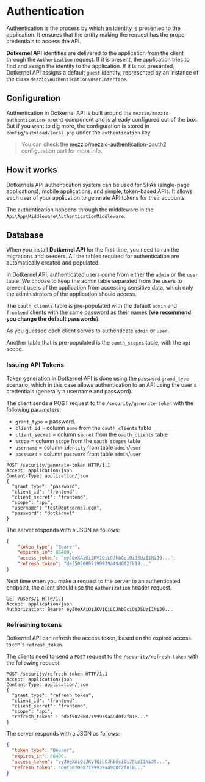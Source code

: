 # Authentication

Authentication is the process by which an identity is presented to the application. It ensures that the entity
making the request has the proper credentials to access the API.

**Dotkernel API** identities are delivered to the application from the client through the `Authorization` request.
If it is present, the application tries to find and assign the identity to the application. If it is not presented,
Dotkernel API assigns a default `guest` identity, represented by an instance of the class
`Mezzio\Authentication\UserInterface`.

## Configuration

Authentication in Dotkernel API is built around the `mezzio/mezzio-authentication-oauth2` component and is already
configured out of the box. But if you want to dig more, the configuration is stored in
`config/autoload/local.php` under the `authentication` key.

> You can check the
> [mezzio/mezzio-authentication-oauth2](https://docs.mezzio.dev/mezzio-authentication-oauth2/v1/intro/#configuration)
> configuration part for more info.

## How it works

Dotkernels API authentication system can be used for SPAs (single-page applications), mobile applications, and
simple, token-based APIs. It allows each user of your application to generate API tokens for their accounts.

The authentication happens through the middleware in the `Api\App\Middleware\AuthenticationMiddleware`.

## Database

When you install **Dotkernel API** for the first time, you need to run the migrations and seeders. All the tables
required for authentication are automatically created and populated.

In Dotkernel API, authenticated users come from either the `admin` or the `user` table. We choose to keep the admin
table separated from the users to prevent users of the application from accessing sensitive data, which only the
administrators of the application should access.

The `oauth_clients` table is pre-populated with the default `admin` and `frontend` clients with the same password as
their names (**we recommend you change the default passwords**).

As you guessed each client serves to authenticate `admin` or `user`.

Another table that is pre-populated is the `oauth_scopes` table, with the `api` scope.

### Issuing API Tokens

Token generation in Dotkernel API is done using the `password` `grand_type` scenario, which in this case allows
authentication to an API using the user's credentials (generally a username and password).

The client sends a POST request to the `/security/generate-token` with the following parameters:

- `grant_type` = password.
- `client_id` = column `name` from the `oauth_clients` table
- `client_secret` = column `secret` from the `oauth_clients` table
- `scope` = column `scope` from the `oauth_scopes` table
- `username` = column `identity` from table `admin`/`user`
- `password` = column `password` from table `admin`/`user`

```shell
POST /security/generate-token HTTP/1.1
Accept: application/json
Content-Type: application/json
{
  "grant_type": "password",
  "client_id": "frontend",
  "client_secret": "frontend",
  "scope": "api",
  "username": "test@dotkernel.com",
  "password": "dotkernel"
}
```

The server responds with a JSON as follows:

```json
{
    "token_type": "Bearer",
    "expires_in": 86400,
    "access_token": "eyJ0eXAiOiJKV1QiLCJhbGciOiJSUzI1NiJ9...",
    "refresh_token": "def5020087199939a49d0f2f818..."
}
```

Next time when you make a request to the server to an authenticated endpoint, the client should use
the `Authorization` header request.

```shell
GET /users/1 HTTP/1.1
Accept: application/json
Authorization: Bearer eyJ0eXAiOiJKV1QiLCJhbGciOiJSUzI1NiJ9...
```

### Refreshing tokens

Dotkernel API can refresh the access token, based on the expired access token's `refresh_token`.

The clients need to send a `POST` request to the `/security/refresh-token` with the following request

```shell
POST /security/refresh-token HTTP/1.1
Accept: application/json
Content-Type: application/json
{
  "grant_type": "refresh_token",
  "client_id": "frontend",
  "client_secret": "frontend",
  "scope": "api",
  "refresh_token" : "def5020087199939a49d0f2f818..."
}
```

The server responds with a JSON as follows:

```json
{
  "token_type": "Bearer",
  "expires_in": 86400,
  "access_token": "eyJ0eXAiOiJKV1QiLCJhbGciOiJSUzI1NiJ9...",
  "refresh_token": "def5020087199939a49d0f2f818..."
}
```
